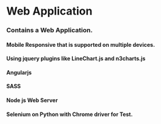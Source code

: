# Web Application

### Contains a Web Application.
#### Mobile Responsive that is supported on multiple devices.
#### Using jquery plugins like LineChart.js and n3charts.js 
#### Angularjs 
#### SASS
#### Node js Web Server 
#### Selenium on Python with Chrome driver for Test. 
